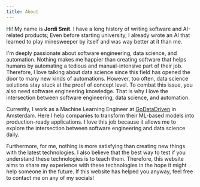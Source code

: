 ```yaml
---
title: About
---
```


Hi! My name is **Jordi Smit**.
I have a long history of writing software and AI-related products;
Even before starting university, I already wrote an AI that learned to play minesweeper by itself and was way better at it than me.

I'm deeply passionate about software engineering, data science, and automation.
Nothing makes me happier than creating software that helps humans by automating a tedious and manual-intensive part of their job.
Therefore, I love talking about data science since this field has opened the door to many new kinds of automations.
However, too often, data science solutions stay stuck at the proof of concept level.
To combat this issue, you also need software engineering knowledge.
That is why I love the intersection between software engineering, data science, and automation.

Currently, I work as a Machine Learning Engineer at [GoDataDriven](https://godatadriven.com/) in Amsterdam.
Here I help companies to transform their ML-based models into production-ready applications.
I love this job because it allows me to explore the intersection between software engineering and data science daily.

Furthermore, for me, nothing is more satisfying than creating new things with the latest technologies.
I also believe that the best way to test if you understand these technologies is to teach them.
Therefore, this website aims to share my experience with these technologies in the hope it might help someone in the future.
If this website has helped you anyway, feel free to contact me on any of my socials!
